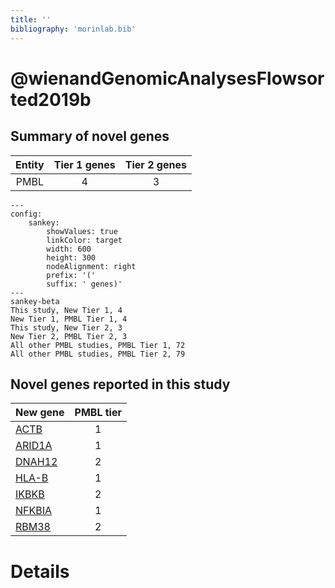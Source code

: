 ```yaml
---
title: ''
bibliography: 'morinlab.bib'
---
```


# @wienandGenomicAnalysesFlowsorted2019b
## Summary of novel genes

|Entity| Tier 1 genes| Tier 2 genes|
|:-:|:-:|:-:|
|PMBL|4|3|
```mermaid
---
config:
    sankey:
        showValues: true
        linkColor: target
        width: 600
        height: 300
        nodeAlignment: right
        prefix: '('
        suffix: ' genes)'
---
sankey-beta
This study, New Tier 1, 4
New Tier 1, PMBL Tier 1, 4
This study, New Tier 2, 3
New Tier 2, PMBL Tier 2, 3
All other PMBL studies, PMBL Tier 1, 72
All other PMBL studies, PMBL Tier 2, 79
```


## Novel genes reported in this study

|New gene|PMBL tier|
|:-|:-:|
|[ACTB](../ACTB)|1 |
|[ARID1A](../ARID1A)|1 |
|[DNAH12](../DNAH12)|2 |
|[HLA-B](../HLA-B)|1 |
|[IKBKB](../IKBKB)|2 |
|[NFKBIA](../NFKBIA)|1 |
|[RBM38](../RBM38)|2 |

# Details

